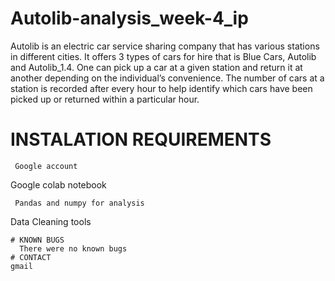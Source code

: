﻿# Autolib-analysis_week-4_ip
Autolib is an electric car service sharing company that has various stations in different cities. It offers 3 types of cars for hire that is Blue Cars, Autolib and Autolib_1.4. One can pick up a car at a given station and return it at another depending on the individual’s convenience. The number of cars at a station is recorded after every hour to help identify which cars have been picked up or returned within a particular hour. 

# INSTALATION REQUIREMENTS
```
 Google account
```
 Google colab notebook
```
 Pandas and numpy for analysis
```
 Data Cleaning tools
```
# KNOWN BUGS
  There were no known bugs
# CONTACT
gmail

